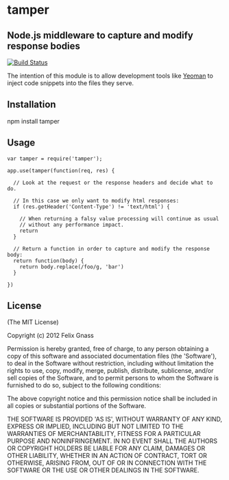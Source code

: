 # tamper
## Node.js middleware to capture and modify response bodies

[![Build Status](https://secure.travis-ci.org/fgnass/tamper.png)](http://travis-ci.org/fgnass/tamper)

The intention of this module is to allow development tools like
[Yeoman](http://yeoman.io) to inject code snippets into the files they serve.

## Installation

  npm install tamper

## Usage

    var tamper = require('tamper');

    app.use(tamper(function(req, res) {

      // Look at the request or the response headers and decide what to do.

      // In this case we only want to modify html responses:
      if (res.getHeader('Content-Type') != 'text/html') {

        // When returning a falsy value processing will continue as usual
        // without any performance impact.
        return
      }

      // Return a function in order to capture and modify the response body:
      return function(body) {
        return body.replace(/foo/g, 'bar')
      }

    })

## License

(The MIT License)

Copyright (c) 2012 Felix Gnass

Permission is hereby granted, free of charge, to any person obtaining
a copy of this software and associated documentation files (the
'Software'), to deal in the Software without restriction, including
without limitation the rights to use, copy, modify, merge, publish,
distribute, sublicense, and/or sell copies of the Software, and to
permit persons to whom the Software is furnished to do so, subject to
the following conditions:

The above copyright notice and this permission notice shall be
included in all copies or substantial portions of the Software.

THE SOFTWARE IS PROVIDED 'AS IS', WITHOUT WARRANTY OF ANY KIND,
EXPRESS OR IMPLIED, INCLUDING BUT NOT LIMITED TO THE WARRANTIES OF
MERCHANTABILITY, FITNESS FOR A PARTICULAR PURPOSE AND NONINFRINGEMENT.
IN NO EVENT SHALL THE AUTHORS OR COPYRIGHT HOLDERS BE LIABLE FOR ANY
CLAIM, DAMAGES OR OTHER LIABILITY, WHETHER IN AN ACTION OF CONTRACT,
TORT OR OTHERWISE, ARISING FROM, OUT OF OR IN CONNECTION WITH THE
SOFTWARE OR THE USE OR OTHER DEALINGS IN THE SOFTWARE.
